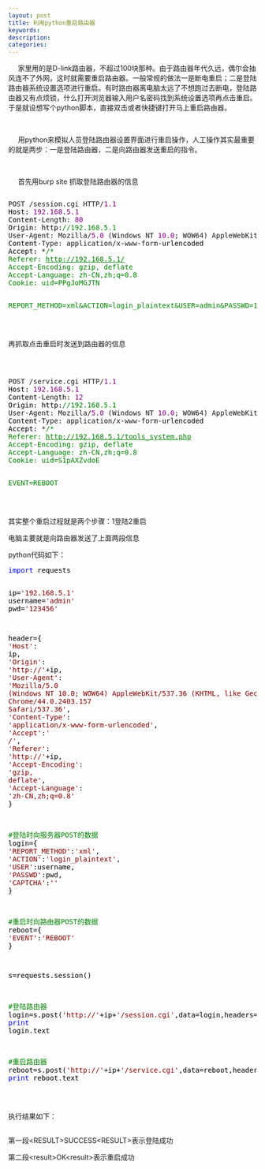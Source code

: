 ```yaml
---
layout: post
title: 利用python重启路由器
keywords:
description:
categories:
---
```

<p>&nbsp; &nbsp; &nbsp;家里用的是D-link路由器，不超过100块那种。由于路由器年代久远，偶尔会抽风连不了外网，这时就需要重启路由器。一般常规的做法一是断电重启；二是登陆路由器系统设置选项进行重启。有时路由器离电脑太远了不想跑过去断电，登陆路由器又有点烦锁，什么打开浏览器输入用户名密码找到系统设置选项再点击重启。于是就设想写个python脚本，直接双击或者快捷键打开马上重启路由器。</p>
<p>&nbsp; &nbsp; &nbsp;</p>
<p>&nbsp; &nbsp; &nbsp;用python来模拟人员登陆路由器设置界面进行重启操作，人工操作其实最重要的就是两步：一是登陆路由器，二是向路由器发送重启的指令。</p>
<p>&nbsp;</p>
<p>&nbsp; &nbsp; &nbsp;首先用burp site 抓取登陆路由器的信息</p>
<p><img src="/images/blog/725676-20150831113536341-1994460772.jpg" alt="" /></p>
<div class="cnblogs_code">
<pre>POST /session.cgi HTTP/<span style="color: #800080;">1.1</span><span style="color: #000000;">
Host: </span><span style="color: #800080;">192.168</span>.<span style="color: #800080;">5.1</span><span style="color: #000000;">
Content</span>-Length: <span style="color: #800080;">80</span><span style="color: #000000;">
Origin: http:</span><span style="color: #008000;">//</span><span style="color: #008000;">192.168.5.1</span>
User-Agent: Mozilla/<span style="color: #800080;">5.0</span> (Windows NT <span style="color: #800080;">10.0</span>; WOW64) AppleWebKit/<span style="color: #800080;">537.36</span> (KHTML, like Gecko) Chrome/<span style="color: #800080;">44.0</span>.<span style="color: #800080;">2403.157</span> Safari/<span style="color: #800080;">537.36</span><span style="color: #000000;">
Content</span>-Type: application/x-www-form-<span style="color: #000000;">urlencoded
Accept: </span>*<span style="color: #008000;">/*</span><span style="color: #008000;">
Referer: </span><span style="color: #008000; text-decoration: underline;">http://192.168.5.1/</span><span style="color: #008000;">
Accept-Encoding: gzip, deflate
Accept-Language: zh-CN,zh;q=0.8
Cookie: uid=PPgJoMGJTN

REPORT_METHOD=xml&amp;ACTION=login_plaintext&amp;USER=admin&amp;PASSWD=123456&amp;CAPTCHA=</span></pre>
</div>
<p>&nbsp;</p>
<p>再抓取点击重启时发送到路由器的信息</p>
<p><img src="/images/blog/725676-20150831113848481-1531127737.jpg" alt="" /></p>
<p>&nbsp;</p>
<div class="cnblogs_code">
<pre>POST /service.cgi HTTP/<span style="color: #800080;">1.1</span><span style="color: #000000;">
Host: </span><span style="color: #800080;">192.168</span>.<span style="color: #800080;">5.1</span><span style="color: #000000;">
Content</span>-Length: <span style="color: #800080;">12</span><span style="color: #000000;">
Origin: http:</span><span style="color: #008000;">//</span><span style="color: #008000;">192.168.5.1</span>
User-Agent: Mozilla/<span style="color: #800080;">5.0</span> (Windows NT <span style="color: #800080;">10.0</span>; WOW64) AppleWebKit/<span style="color: #800080;">537.36</span> (KHTML, like Gecko) Chrome/<span style="color: #800080;">44.0</span>.<span style="color: #800080;">2403.157</span> Safari/<span style="color: #800080;">537.36</span><span style="color: #000000;">
Content</span>-Type: application/x-www-form-<span style="color: #000000;">urlencoded
Accept: </span>*<span style="color: #008000;">/*</span><span style="color: #008000;">
Referer: </span><span style="color: #008000; text-decoration: underline;">http://192.168.5.1/tools_system.php</span><span style="color: #008000;">
Accept-Encoding: gzip, deflate
Accept-Language: zh-CN,zh;q=0.8
Cookie: uid=S1pAXZvdoE

EVENT=REBOOT</span></pre>
</div>
<p>&nbsp;</p>
<p>其实整个重启过程就是两个步骤：1登陆2重启</p>
<p>电脑主要就是向路由器发送了上面两段信息</p>
<p>python代码如下：</p>
<div class="cnblogs_code">
<pre><span style="color: #0000ff;">import</span><span style="color: #000000;"> requests

ip</span>=<span style="color: #800000;">'</span><span style="color: #800000;">192.168.5.1</span><span style="color: #800000;">'</span><span style="color: #000000;"> 
username</span>=<span style="color: #800000;">'</span><span style="color: #800000;">admin</span><span style="color: #800000;">'</span><span style="color: #000000;">
pwd</span>=<span style="color: #800000;">'</span><span style="color: #800000;">123456</span><span style="color: #800000;">'</span><span style="color: #000000;">

header</span>=<span style="color: #000000;">{
</span><span style="color: #800000;">'</span><span style="color: #800000;">Host</span><span style="color: #800000;">'</span><span style="color: #000000;">: ip,
</span><span style="color: #800000;">'</span><span style="color: #800000;">Origin</span><span style="color: #800000;">'</span>: <span style="color: #800000;">'</span><span style="color: #800000;">http://</span><span style="color: #800000;">'</span>+<span style="color: #000000;">ip,
</span><span style="color: #800000;">'</span><span style="color: #800000;">User-Agent</span><span style="color: #800000;">'</span>: <span style="color: #800000;">'</span><span style="color: #800000;">Mozilla/5.0 (Windows NT 10.0; WOW64) AppleWebKit/537.36 (KHTML, like Gecko) Chrome/44.0.2403.157 Safari/537.36</span><span style="color: #800000;">'</span><span style="color: #000000;">,
</span><span style="color: #800000;">'</span><span style="color: #800000;">Content-Type</span><span style="color: #800000;">'</span>: <span style="color: #800000;">'</span><span style="color: #800000;">application/x-www-form-urlencoded</span><span style="color: #800000;">'</span><span style="color: #000000;">,
</span><span style="color: #800000;">'</span><span style="color: #800000;">Accept</span><span style="color: #800000;">'</span>:<span style="color: #800000;">'</span><span style="color: #800000;"> */*</span><span style="color: #800000;">'</span><span style="color: #000000;">,
</span><span style="color: #800000;">'</span><span style="color: #800000;">Referer</span><span style="color: #800000;">'</span>: <span style="color: #800000;">'</span><span style="color: #800000;">http://</span><span style="color: #800000;">'</span>+<span style="color: #000000;">ip,
</span><span style="color: #800000;">'</span><span style="color: #800000;">Accept-Encoding</span><span style="color: #800000;">'</span>: <span style="color: #800000;">'</span><span style="color: #800000;">gzip, deflate</span><span style="color: #800000;">'</span><span style="color: #000000;">,
</span><span style="color: #800000;">'</span><span style="color: #800000;">Accept-Language</span><span style="color: #800000;">'</span>: <span style="color: #800000;">'</span><span style="color: #800000;">zh-CN,zh;q=0.8</span><span style="color: #800000;">'</span><span style="color: #000000;">
}

</span><span style="color: #008000;">#</span><span style="color: #008000;">登陆时向服务器POST的数据</span>
login=<span style="color: #000000;">{
</span><span style="color: #800000;">'</span><span style="color: #800000;">REPORT_METHOD</span><span style="color: #800000;">'</span>:<span style="color: #800000;">'</span><span style="color: #800000;">xml</span><span style="color: #800000;">'</span><span style="color: #000000;">,
</span><span style="color: #800000;">'</span><span style="color: #800000;">ACTION</span><span style="color: #800000;">'</span>:<span style="color: #800000;">'</span><span style="color: #800000;">login_plaintext</span><span style="color: #800000;">'</span><span style="color: #000000;">,
</span><span style="color: #800000;">'</span><span style="color: #800000;">USER</span><span style="color: #800000;">'</span><span style="color: #000000;">:username,
</span><span style="color: #800000;">'</span><span style="color: #800000;">PASSWD</span><span style="color: #800000;">'</span><span style="color: #000000;">:pwd,
</span><span style="color: #800000;">'</span><span style="color: #800000;">CAPTCHA</span><span style="color: #800000;">'</span>:<span style="color: #800000;">''</span><span style="color: #000000;">
}


</span><span style="color: #008000;">#</span><span style="color: #008000;">重启时向路由器POST的数据</span>
reboot=<span style="color: #000000;">{
</span><span style="color: #800000;">'</span><span style="color: #800000;">EVENT</span><span style="color: #800000;">'</span>:<span style="color: #800000;">'</span><span style="color: #800000;">REBOOT</span><span style="color: #800000;">'</span><span style="color: #000000;">
}

s</span>=<span style="color: #000000;">requests.session()

</span><span style="color: #008000;">#</span><span style="color: #008000;">登陆路由器</span>
login=s.post(<span style="color: #800000;">'</span><span style="color: #800000;">http://</span><span style="color: #800000;">'</span>+ip+<span style="color: #800000;">'</span><span style="color: #800000;">/session.cgi</span><span style="color: #800000;">'</span>,data=login,headers=<span style="color: #000000;">header)
</span><span style="color: #0000ff;">print</span><span style="color: #000000;"> login.text

</span><span style="color: #008000;">#</span><span style="color: #008000;">重启路由器</span>
reboot=s.post(<span style="color: #800000;">'</span><span style="color: #800000;">http://</span><span style="color: #800000;">'</span>+ip+<span style="color: #800000;">'</span><span style="color: #800000;">/service.cgi</span><span style="color: #800000;">'</span>,data=reboot,headers=<span style="color: #000000;">header)
</span><span style="color: #0000ff;">print</span> reboot.text</pre>
</div>
<p>&nbsp;</p>
<p><span style="line-height: 1.5;">执行结果如下：</span></p>
<p><img src="/images/blog/725676-20150831114158935-1297535176.jpg" alt="" /></p>
<p>第一段&lt;RESULT&gt;SUCCESS&lt;RESULT&gt;表示登陆成功</p>
<p>第二段&lt;result&gt;OK&lt;result&gt;表示重启成功</p>
<p>&nbsp;</p>
    
